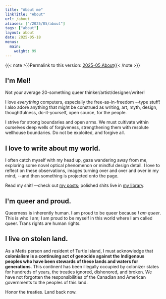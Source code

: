 ```yaml
---
title: "About me"
linkTitle: "About"
url: /about
aliases: ["/2025/05/about"]
tags: ["about"]
layout: about
date: 2025-05-18
menus:
  main:
    weight: 99
---
```


{{< note >}}Permalink to this version: [2025-05 About](/2025/05/about){{< /note >}}

## I'm Mel!

Not your average 20-something queer thinker/artist/designer/writer!

I love _everything_ computers, especially the free-as-in-freedom --type stuff!
I also adore anything that might be construed as writing, art, myth, design, thoughtfulness, do-it-yourself, open source, for the people.

I strive for strong boundaries and open arms.
We must cultivate within ourselves deep wells of forgiveness,
strengthening them with resolute wellhouse boundaries.
Do not be exploited, and forgive all.

## I love to write about my world.

I often catch myself with my head up, gaze wandering away from me,
exploring some novel optical phenomenon or mindful design detail.
I love to reflect on these observations, images turning over and over and over in my mind,
--and then something is projected onto the page.

Read my shit! --check out [my posts](/posts);
polished shits live in [my library](/library).

## I'm queer and proud.

Queerness is inherently human.
I am proud to be queer because _I am queer_.
This is who I am; I am proud to be myself in this world where I am called queer.
Trans rights are human rights.

## I live on stolen land.

As a Metis person and resident of Turtle Island, I must acknowledge that **colonialism is a continuing act of genocide against the Indigenous peoples who have been stewards of these lands and waters for generations**.
This continent has been illegally occupied by colonizer states for hundreds of years, the treaties ignored, dishonored, and broken.
We have not forgotten the responsibilities of the Canadian and American governments to the peoples of this land.

Honor the treaties. Land back now.
